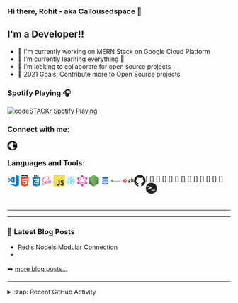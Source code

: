 ### Hi there, Rohit - aka Callousedspace  👋


## I'm a Developer!!

- 🔭 I'm currently working on MERN Stack on Google Cloud Platform
- 🌱 I’m currently learning everything 🤣
- 👯 I’m looking to collaborate for open source projects
- 🥅 2021 Goals: Contribute more to Open Source projects


### Spotify Playing 🎧

[<img src="https://now-playing-codestackr.vercel.app/api/spotify-playing" alt="codeSTACKr Spotify Playing" width="350" />](https://open.spotify.com/user/21wigqysn36t77nuraor6ozki)

### Connect with me:

[<img align="left" alt="codeSTACKr.com" width="22px" src="https://raw.githubusercontent.com/iconic/open-iconic/master/svg/globe.svg" />][website]


<br />

### Languages and Tools:

[<img align="left" alt="Visual Studio Code" width="26px" src="https://raw.githubusercontent.com/github/explore/80688e429a7d4ef2fca1e82350fe8e3517d3494d/topics/visual-studio-code/visual-studio-code.png" />
[<img align="left" alt="HTML5" width="26px" src="https://raw.githubusercontent.com/github/explore/80688e429a7d4ef2fca1e82350fe8e3517d3494d/topics/html/html.png" />]
[<img align="left" alt="CSS3" width="26px" src="https://raw.githubusercontent.com/github/explore/80688e429a7d4ef2fca1e82350fe8e3517d3494d/topics/css/css.png" />]
[<img align="left" alt="Sass" width="26px" src="https://raw.githubusercontent.com/github/explore/80688e429a7d4ef2fca1e82350fe8e3517d3494d/topics/sass/sass.png" />]
[<img align="left" alt="JavaScript" width="26px" src="https://raw.githubusercontent.com/github/explore/80688e429a7d4ef2fca1e82350fe8e3517d3494d/topics/javascript/javascript.png" />]
[<img align="left" alt="React" width="26px" src="https://raw.githubusercontent.com/github/explore/80688e429a7d4ef2fca1e82350fe8e3517d3494d/topics/react/react.png" />]
[<img align="left" alt="GraphQL" width="26px" src="https://raw.githubusercontent.com/github/explore/80688e429a7d4ef2fca1e82350fe8e3517d3494d/topics/graphql/graphql.png" />]
[<img align="left" alt="Node.js" width="26px" src="https://raw.githubusercontent.com/github/explore/80688e429a7d4ef2fca1e82350fe8e3517d3494d/topics/nodejs/nodejs.png" />]
[<img align="left" alt="SQL" width="26px" src="https://raw.githubusercontent.com/github/explore/80688e429a7d4ef2fca1e82350fe8e3517d3494d/topics/sql/sql.png" />]
[<img align="left" alt="MongoDB" width="26px" src="https://raw.githubusercontent.com/github/explore/80688e429a7d4ef2fca1e82350fe8e3517d3494d/topics/mongodb/mongodb.png" />]
[<img align="left" alt="Git" width="26px" src="https://raw.githubusercontent.com/github/explore/80688e429a7d4ef2fca1e82350fe8e3517d3494d/topics/git/git.png" />]
[<img align="left" alt="GitHub" width="26px" src="https://raw.githubusercontent.com/github/explore/78df643247d429f6cc873026c0622819ad797942/topics/github/github.png" />]
[<img align="left" alt="Terminal" width="26px" src="https://raw.githubusercontent.com/github/explore/80688e429a7d4ef2fca1e82350fe8e3517d3494d/topics/terminal/terminal.png" />]

<br />
<br />

---


---

### 📕 Latest Blog Posts

<!-- BLOG-POST-LIST:START -->
- [Redis Nodejs Modular Connection](https://kumarnwb.medium.com/redis-nodejs-modular-connection-44093eb1c42b)
- 
<!-- BLOG-POST-LIST:END -->

➡️ [more blog posts...](https://kumarnwb.medium.com/)

---

<details>
  <summary>:zap: Recent GitHub Activity</summary>
  
<!--START_SECTION:activity-->
1. ❌ Closed PR [#14]() in [callousedspace/callousedspace](https://github.com/callousedspace)
2. 🗣 Commented on [#14]() in [callousedspace/callousedspace](https://github.com/callousedspace)
3. ❌ Closed PR [#7]() in [callousedspace/callousedspace](https://github.com/callousedspace)
4. 🎉 Merged PR [#6]() in [callousedspace/callousedspace](https://github.com/callousedspace)
5. 💪 Opened PR [#259]() in [](https://github.com/callousedspace)
<!--END_SECTION:activity-->

</details>


[website]: https://kumarnwb.medium.com/
[linkedin]: https://www.linkedin.com/in/kumarnwb/
